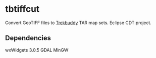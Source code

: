 # tbtiffcut
Convert GeoTIFF files to [Trekbuddy](https://github.com/kruhc/trekbuddy) TAR map sets.
Eclipse CDT project.

## Dependencies
wxWidgets 3.0.5
GDAL
MinGW
